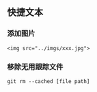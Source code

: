 ## 快捷文本
### 添加图片
```
<img src="../imgs/xxx.jpg">
```

### 移除无用跟踪文件
```
git rm --cached [file path]
```